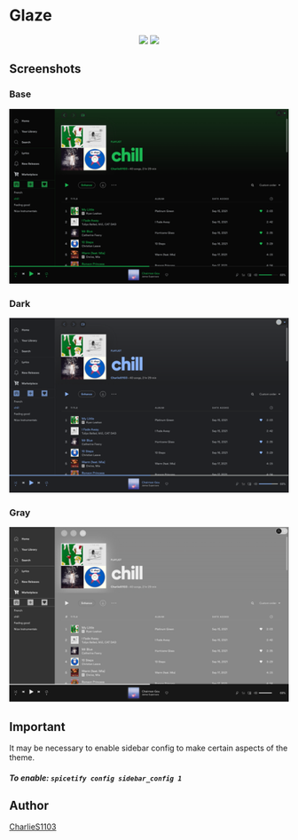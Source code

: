 # Glaze

<p align="center">
  <a href="https://github.com/spicetify/spicetify-cli"><img src="https://img.shields.io/badge/Spicetify-2.9.9-eb5a37"></a>
  <a href="https://github.com/spicetify/spicetify-cli"><img src="https://img.shields.io/badge/Spotify-1.1.85-1DB954"></a>
</p>

<!-- Please validate your theme's compatibility with the latest versions often, as we will remove themes that have become unsupported. -->

## Screenshots

### Base

![](screenshots/base.png)

### Dark

![](screenshots/dark.png)

### Gray

![](screenshots/gray.png)

## Important

It may be necessary to enable sidebar config to make certain aspects of the theme.

##### To enable: `spicetify config sidebar_config 1`

## Author

[CharlieS1103](https://github.com/CharlieS1103)
